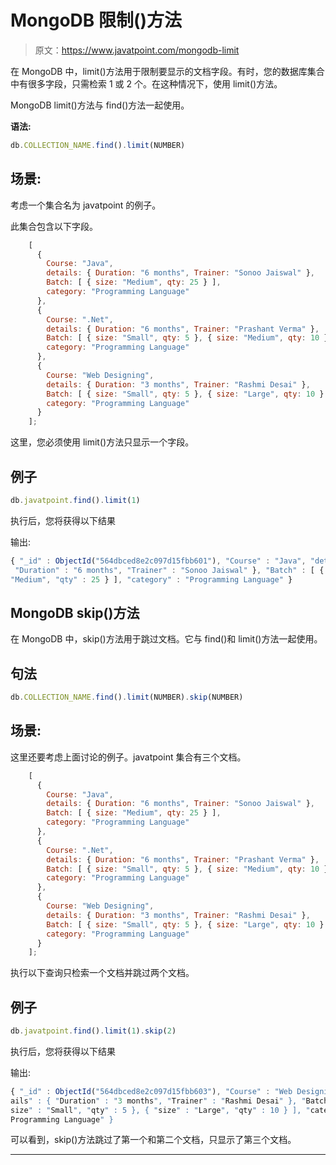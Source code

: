 # MongoDB 限制()方法

> 原文：<https://www.javatpoint.com/mongodb-limit>

在 MongoDB 中，limit()方法用于限制要显示的文档字段。有时，您的数据库集合中有很多字段，只需检索 1 或 2 个。在这种情况下，使用 limit()方法。

MongoDB limit()方法与 find()方法一起使用。

**语法:**

```js
db.COLLECTION_NAME.find().limit(NUMBER) 

```

## 场景:

考虑一个集合名为 javatpoint 的例子。

此集合包含以下字段。

```js
    [
      {
        Course: "Java",
        details: { Duration: "6 months", Trainer: "Sonoo Jaiswal" },
        Batch: [ { size: "Medium", qty: 25 } ],
        category: "Programming Language"
      },
      {
        Course: ".Net",
        details: { Duration: "6 months", Trainer: "Prashant Verma" },
        Batch: [ { size: "Small", qty: 5 }, { size: "Medium", qty: 10 }, ],
        category: "Programming Language"
      },
      {
        Course: "Web Designing",
        details: { Duration: "3 months", Trainer: "Rashmi Desai" },
        Batch: [ { size: "Small", qty: 5 }, { size: "Large", qty: 10 } ],
        category: "Programming Language"
      }
    ];

```

这里，您必须使用 limit()方法只显示一个字段。

## 例子

```js
db.javatpoint.find().limit(1) 

```

执行后，您将获得以下结果

输出:

```js
{ "_id" : ObjectId("564dbced8e2c097d15fbb601"), "Course" : "Java", "details" : {
 "Duration" : "6 months", "Trainer" : "Sonoo Jaiswal" }, "Batch" : [ { "size" :
"Medium", "qty" : 25 } ], "category" : "Programming Language" } 

```

## MongoDB skip()方法

在 MongoDB 中，skip()方法用于跳过文档。它与 find()和 limit()方法一起使用。

## 句法

```js
db.COLLECTION_NAME.find().limit(NUMBER).skip(NUMBER) 

```

## 场景:

这里还要考虑上面讨论的例子。javatpoint 集合有三个文档。

```js
    [
      {
        Course: "Java",
        details: { Duration: "6 months", Trainer: "Sonoo Jaiswal" },
        Batch: [ { size: "Medium", qty: 25 } ],
        category: "Programming Language"
      },
      {
        Course: ".Net",
        details: { Duration: "6 months", Trainer: "Prashant Verma" },
        Batch: [ { size: "Small", qty: 5 }, { size: "Medium", qty: 10 }, ],
        category: "Programming Language"
      },
      {
        Course: "Web Designing",
        details: { Duration: "3 months", Trainer: "Rashmi Desai" },
        Batch: [ { size: "Small", qty: 5 }, { size: "Large", qty: 10 } ],
        category: "Programming Language"
      }
    ];

```

执行以下查询只检索一个文档并跳过两个文档。

## 例子

```js
db.javatpoint.find().limit(1).skip(2)

```

执行后，您将获得以下结果

输出:

```js
{ "_id" : ObjectId("564dbced8e2c097d15fbb603"), "Course" : "Web Designing", "det
ails" : { "Duration" : "3 months", "Trainer" : "Rashmi Desai" }, "Batch" : [ { "
size" : "Small", "qty" : 5 }, { "size" : "Large", "qty" : 10 } ], "category" : "
Programming Language" }

```

可以看到，skip()方法跳过了第一个和第二个文档，只显示了第三个文档。

* * *
